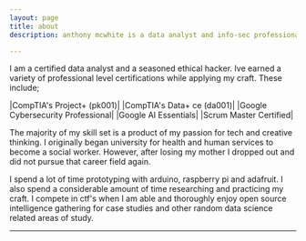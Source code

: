 ```yaml
---
layout: page
title: about
description: anthony mcwhite is a data analyst and info-sec professional. 

---
```


I am a certified data analyst and a seasoned ethical hacker. Ive earned a variety
of professional level certifications while applying my craft. These include; 

|CompTIA's Project+ (pk001)|
|CompTIA's Data+ ce (da001)|
|Google Cybersecurity Professional|
|Google AI Essentials|
|Scrum Master Certified|

The majority of my skill set is a product of my passion for tech and creative thinking.
I originally began university for health and human services to become a social worker.
However, after losing my mother I dropped out and did not pursue that career field again.

I spend a lot of time prototyping with arduino, raspberry pi and adafruit. I also spend a 
considerable amount of time researching and practicing my craft. I compete in ctf's when
I am able and thoroughly enjoy open source intelligence gathering for case studies
and other random data science related areas of study. 

---
         
